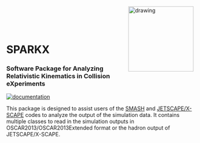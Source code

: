 <div style="float:right; margin:10px;">
  <img align="right" src="https://github.com/smash-transport/sparkx/assets/90659054/58363f8a-2ed4-4a8f-bbb0-40f71349a338" alt="drawing" width="172"/>
</div>
<br>
<br>
<br>
<br>

# SPARKX


### Software Package for Analyzing Relativistic Kinematics in Collision eXperiments

<a href="https://smash-transport.github.io/sparkx/" target="_blank">
  <img src="https://img.shields.io/badge/docs-mkdocs%20material-blue.svg?style=flat" alt="documentation">
</a>

This package is designed to assist users of the [SMASH](https://smash-transport.github.io/) and [JETSCAPE/X-SCAPE](https://jetscape.org/) codes to analyze the output of the simulation data.
It contains multiple classes to read in the simulation outputs in OSCAR2013/OSCAR2013Extended format or the hadron output of JETSCAPE/X-SCAPE.
